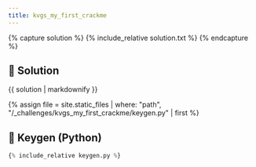 ```yaml
---
title: kvgs_my_first_crackme 
---
```


{% capture solution %}
{% include_relative solution.txt %}
{% endcapture %}

## 📝 Solution

{{ solution | markdownify }}

{% assign file = site.static_files | where: "path", "/_challenges/kvgs_my_first_crackme/keygen.py" | first %}
## 🔑 Keygen (Python)

```py
{% include_relative keygen.py %}
```
